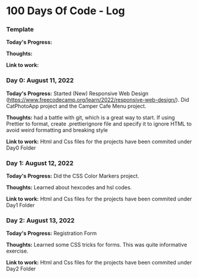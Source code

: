 # 100 Days Of Code - Log

### Template

**Today's Progress:**

**Thoughts:**

**Link to work:**[]()

### Day 0: August 11, 2022

**Today's Progress:** Started (New) Responsive Web Design (https://www.freecodecamp.org/learn/2022/responsive-web-design/). Did CatPhotoApp project and the Camper Cafe Menu project.

**Thoughts:** had a battle with git, which is a great way to start. If using Prettier to format, create .prettierignore file and specify it to ignore HTML to avoid weird formatting and breaking style

**Link to work:** Html and Css files for the projects have been commited under Day0 Folder

### Day 1: August 12, 2022

**Today's Progress:** Did the CSS Color Markers project.

**Thoughts:** Learned about hexcodes and hsl codes.

**Link to work:** Html and Css files for the projects have been commited under Day1 Folder

### Day 2: August 13, 2022

**Today's Progress:** Registration Form

**Thoughts:** Learned some CSS tricks for forms. This was quite informative exercise.

**Link to work:** Html and Css files for the projects have been commited under Day2 Folder
